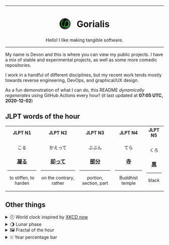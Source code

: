 ***

<h1 align="center">
<sub>
    <img src="readme/resources/avatar.png" height="36">
</sub>
&nbsp;
Gorialis
</h1>
<p align="center">
Hello! I like making tangible software.
</p>

***

My name is Devon and this is where you can view my public projects. I have a mix of stable and experimental projects, as well as some more comedic repositories.

I work in a handful of different disciplines, but my recent work tends mostly towards reverse engineering, DevOps, and graphical/UX design.

As a fun demonstration of what I can do, this README *dynamically regenerates* using GitHub Actions every hour! (it last updated at **07:05 UTC, 2020-12-02**)

<h2>JLPT words of the hour</h2>
<table>
    <tr>
        <th>JLPT N1</th>
        <th>JLPT N2</th>
        <th>JLPT N3</th>
        <th>JLPT N4</th>
        <th>JLPT N5</th>
    </tr>
    <tr>
        <td>
            <p align="center">こる</p>
            <h3 align="center"><b><a href="https://jisho.org/search/%E5%87%9D%E3%82%8B">凝る</a></b></h3>
            <hr>
            <p align="center">to stiffen,<wbr> to harden</p>
        </td>
        <td>
            <p align="center">かえって</p>
            <h3 align="center"><b><a href="https://jisho.org/search/%E5%8D%B4%E3%81%A3%E3%81%A6">却って</a></b></h3>
            <hr>
            <p align="center">on the contrary,<wbr> rather</p>
        </td>
        <td>
            <p align="center">ぶぶん</p>
            <h3 align="center"><b><a href="https://jisho.org/search/%E9%83%A8%E5%88%86">部分</a></b></h3>
            <hr>
            <p align="center">portion,<wbr> section,<wbr> part</p>
        </td>
        <td>
            <p align="center">てら</p>
            <h3 align="center"><b><a href="https://jisho.org/search/%E5%AF%BA">寺</a></b></h3>
            <hr>
            <p align="center">Buddhist temple</p>
        </td>
        <td>
            <p align="center">くろ</p>
            <h3 align="center"><b><a href="https://jisho.org/search/%E9%BB%92">黒</a></b></h3>
            <hr>
            <p align="center">black</p>
        </td>
    </tr>
</table>

<h2>Other things</h2>
<details>
<summary>🕖  World clock inspired by <a href="https://xkcd.com/now">XKCD now</a></summary>

> <img src="generated/now.png" width="512">

</details>
<details>
<summary>🌖 Lunar phase</summary>

The moon is approximately 60.11% through its phase (Waning Gibbous).

</details>
<details>
<summary>&#x1f5bc; Fractal of the hour</summary>

> <img src="generated/fractal.png" width="512">

</details>
<details>
<summary>&#x23f2; Year percentage bar</summary>
<pre><code>2020 [██████████████████▁▁] 91.88%</code></pre>
</details>
